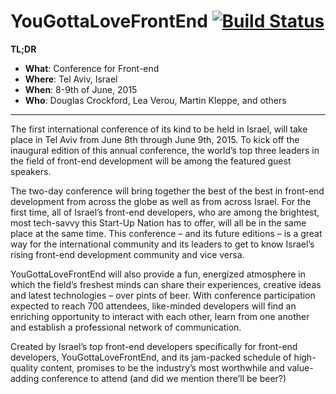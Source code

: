 # YouGottaLoveFrontEnd [![Build Status](https://secure.travis-ci.org/YouGottaLoveFrontEnd/website-2015.svg?branch=master)](https://travis-ci.org/YouGottaLoveFrontEnd/website-2015)

**TL;DR**

* **What**: Conference for Front-end
* **Where**: Tel Aviv, Israel
* **When**: 8-9th of June, 2015
* **Who**: Douglas Crockford, Lea Verou, Martin Kleppe, and others

---

The first international conference of its kind to be held in Israel, will take place in Tel Aviv
from June 8th through June 9th, 2015. To kick off the inaugural edition of this annual conference,
the world’s top three leaders in the field of front-end development will be among the featured
guest speakers.

The two-day conference will bring together the best of the best in front-end development from
across the globe as well as from across Israel.  For the first time, all of Israel’s front-end
developers, who are among the brightest, most tech-savvy this Start-Up Nation has to offer, will
all be in the same place at the same time.  This conference – and its future editions – is a great
way for the international community and its leaders to get to know Israel’s rising front-end
development community and vice versa.

YouGottaLoveFrontEnd will also provide a fun, energized atmosphere in which the field’s freshest minds can share
their experiences, creative ideas and latest technologies – over pints of beer. With conference
participation expected to reach 700 attendees, like-minded developers will find an enriching
opportunity to interact with each other, learn from one another and establish a professional
network of communication.

Created by Israel’s top front-end developers specifically for front-end developers, YouGottaLoveFrontEnd, and its
jam-packed schedule of high-quality content, promises to be the industry’s most worthwhile
and value-adding conference to attend (and did we mention there’ll be beer?)